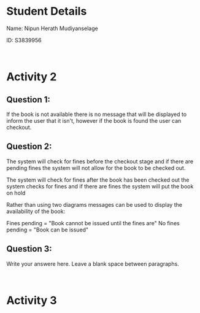 # Student DetailsName: Nipun Herath Mudiyanselage ID: S3839956<br /># Activity 2## Question 1:If the book is not available there is no message that will be displayed to inform the user that it isn't, however if the book is found the user can checkout. ## Question 2:The system will check for fines before the checkout stage and if there are pending fines the system will not allow for the book to be checked out.The system will check for fines after the book has been checked out the system checks for fines and if there are fines the system will put the book on holdRather than using two diagrams messages can be used to display the availability of the book:Fines pending = "Book cannot be issued until the fines are"No fines pending = "Book can be issued"## Question 3:Write your answere here. Leave a blank space between paragraphs.<br /># Activity 3